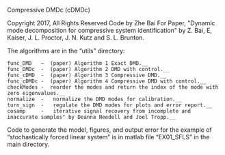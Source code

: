 Compressive DMDc (cDMDc)

Copyright 2017, All Rights Reserved
Code by Zhe Bai
For Paper, "Dynamic mode decomposition for compressive system identification"
by Z. Bai, E, Kaiser, J. L. Proctor, J. N. Kutz and S. L. Brunton.

The algorithms are in the “utils” directory:
	
	func_DMD   —  (paper) Algorithm 1 Exact DMD.__
	func_DMDc  -  (paper) Algorithm 2 DMD with control.__
	func_cDMD  -  (paper) Algorithm 3 Compressive DMD.__	
	func_cDMDc -  (paper) Algorithm 4 Compressive DMD with control.__
	checkModes -  reorder the modes and return the index of the mode with zero eigenvalues.__
	normalize  -   normalize the DMD modes for calibration.__
	turn_sign  -   regulate the DMD modes for plots and error report.__
	cosamp 	   -   iterative signal recovery from incomplete and inaccurate samples" by Deanna Needell and Joel Tropp.__
	
Code to generate the model, figures, and output error for the example of “stochastically forced linear system” is in matlab file “EX01_SFLS” in the main directory.